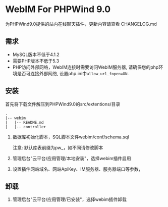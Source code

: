 WebIM For PHPWind 9.0
=====================

为PHPWind9.0提供的站内在线聊天插件，更新内容请查看 CHANGELOG.md


需求
-----------------------------

*	MySQL版本不低于4.1.2
*	需要PHP版本不低于5.3 
*	PHP访问外部网络，WebIM连接时需要访问WebIM服务器, 请确保您的php环境是否可连接外部网络, 设置php.ini中`allow_url_fopen=ON`.


安装
-----------------------------

首先将下载文件解压到PHPWind9.0的src/extentions/目录

	.
	|-- webim
	|   |-- README.md
	|   |-- controller


1.  数据库初始化脚本，SQL脚本文件webim/conf/schema.sql 

	注意: 默认库表前缀为pw_，如不同请修改脚本

2.  管理后台"云平台/应用管理/本地安装"，选择webim插件启用

3.  设置插件网站域名、网站ApiKey、IM服务器、服务器端口等参数，

卸载
-----------------------------

1. 管理后台"云平台/应用管理/已安装"，选择webim插件卸载

